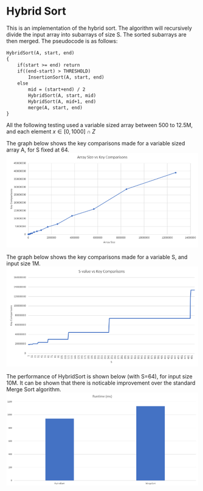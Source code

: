 # Hybrid Sort

This is an implementation of the hybrid sort. The algorithm will recursively divide the input array into subarrays of size S. The sorted subarrays are then merged. The pseudocode is as follows:

```
HybridSort(A, start, end)
{
    if(start >= end) return
    if((end-start) > THRESHOLD)
        InsertionSort(A, start, end)
    else
        mid = (start+end) / 2
        HybridSort(A, start, mid)
        HybridSort(A, mid+1, end)
        merge(A, start, end)
}
```

All the following testing used a variable sized array between 500 to 12.5M, and each element $x \in [0, 1000] \cap Z$

The graph below shows the key comparisons made for a variable sized array A, for S fixed at 64.
![cmp](https://github.com/edward62740/SC2001-Project/blob/main/Project1/doc/keycmp.png)



The graph below shows the key comparisons made for a variable S, and input size 1M.
![cmp](https://github.com/edward62740/SC2001-Project/blob/main/Project1/doc/Screenshot%202023-09-01%20175351.png)

The performance of HybridSort is shown below (with S=64), for input size 10M. It can be shown that there is noticable improvement over the standard Merge Sort algorithm.
![cmp](https://github.com/edward62740/SC2001-Project/blob/main/Project1/doc/runtime.png)
